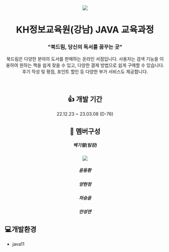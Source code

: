 <div align=center>
 <img src="https://capsule-render.vercel.app/api?type=waving&color=6768ab&height=200&section=header&text=BookDream&fontSize=90" />

 </div>
<div align=center>
 <h1 align=center>KH정보교육원(강남) JAVA 교육과정</h1>
</div>
<div align=center>
 <h3 align =center>"북드림, 당신의 독서를 꿈꾸는 곳"</h3>
 <p> 북드림은 다양한 분야의 도서를 판매하는 온라인 서점입니다. 사용자는 검색 기능을 이용하여 원하는 책을 쉽게 찾을 수 있고, 다양한 결제 방법으로 쉽게 구매할 수 있습니다. 후기 작성 및 평점, 포인트 할인 등 다양한 부가 서비스도 제공합니다.</p>
</div>
<br>

<div align=center>
 <h2 align=center>👍 개발 기간</h2>
 <p align=center>22.12.23 ~ 23.03.08 (D-76)</p>
</div>

<div align=center>
 <h2 align=center>🤝 멤버구성</h2>
 <span>
  <h5 align=center>백기렬(팀장)</h5>
  <a href="https://github.com/thxforall"><img src="https://img.shields.io/badge/GitHub-181717?style=flat&logo=GitHub&logoColor=white" /></a>
 </span>
 <span><h5 align=center>윤동환</h5></span>
 <span><h5 align=center>양현정</h5></span>
 <span><h5 align=center>차승윤</h5></span>
 <span><h5 align=center>안성연</h5></span>
</div>

## 💻개발환경

- java11
